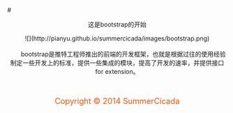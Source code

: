 #<center>这是bootstrap的开始

<center>![](http://pianyu.github.io/summercicada/images/bootstrap.png)</center>
<br/>
 &emsp;&emsp;bootstrap是推特工程师推出的前端的开发框架，也就是根据过往的使用经验制定一些开发上的标准，提供一些集成的模块，提高了开发的速率，并提供接口for extension。

<br/>
<br/>
<br/>
<center><p style="color:#f85605"><font size="4">Copyright &copy; 2014 SummerCicada</font></p></center>